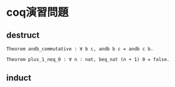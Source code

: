 # coq演習問題
## destruct

```
Theorem andb_commutative : ∀ b c, andb b c = andb c b.
```

```
Theorem plus_1_neq_0 : ∀ n : nat, beq_nat (n + 1) 0 = false.
```

## induct
